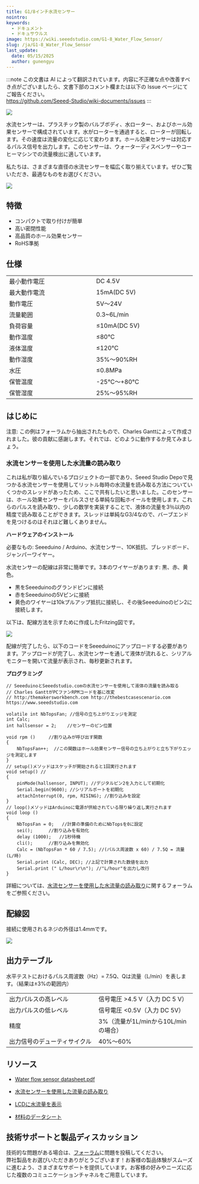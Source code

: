 ```yaml
---
title: G1/8インチ水流センサー
nointro:
keywords:
  - ドキュメント
  - ドキュサウルス
image: https://wiki.seeedstudio.com/G1-8_Water_Flow_Sensor/
slug: /ja/G1-8_Water_Flow_Sensor
last_update:
  date: 05/15/2025
  author: gunengyu
---
```

:::note
この文書は AI によって翻訳されています。内容に不正確な点や改善すべき点がございましたら、文書下部のコメント欄または以下の Issue ページにてご報告ください。  
https://github.com/Seeed-Studio/wiki-documents/issues
:::

[![](https://files.seeedstudio.com/wiki/G1-8_Water_Flow_Sensor/img/G18_Water_Flow_Sensor.jpg)](https://www.seeedstudio.com/depot/G18-Water-Flow-Sensor-p-1346.html?cPath=25_32)

水流センサーは、プラスチック製のバルブボディ、水ローター、およびホール効果センサーで構成されています。水がローターを通過すると、ローターが回転します。その速度は流量の変化に応じて変わります。ホール効果センサーは対応するパルス信号を出力します。このセンサーは、ウォーターディスペンサーやコーヒーマシンでの流量検出に適しています。

私たちは、さまざまな直径の水流センサーを幅広く取り揃えています。ぜひご覧いただき、最適なものをお選びください。

[![](https://files.seeedstudio.com/wiki/Seeed-WiKi/docs/images/300px-Get_One_Now_Banner-ragular.png)](https://www.seeedstudio.com/G1-8-Water-Flow-Sensor-p-1346.html)

## 特徴

*   コンパクトで取り付けが簡単
*   高い密閉性能
*   高品質のホール効果センサー
*   RoHS準拠

## 仕様

<table >
<tr>
<td>最小動作電圧
</td>
<td>DC 4.5V
</td></tr>
<tr>
<td>最大動作電流
</td>
<td>15mA(DC 5V)
</td></tr>
<tr>
<td width="400px">動作電圧
</td>
<td width="400px">5V～24V
</td></tr>
<tr>
<td>流量範囲
</td>
<td>0.3~6L/min
</td></tr>
<tr>
<td>負荷容量
</td>
<td>≤10mA(DC 5V)
</td></tr>
<tr>
<td>動作温度
</td>
<td>≤80℃
</td></tr>
<tr>
<td>液体温度
</td>
<td>≤120℃
</td></tr>
<tr>
<td>動作湿度
</td>
<td>35%～90%RH
</td></tr>
<tr>
<td>水圧
</td>
<td>≤0.8MPa
</td></tr>
<tr>
<td>保管温度
</td>
<td>-25℃～+80℃
</td></tr>
<tr>
<td>保管湿度
</td>
<td>25%～95%RH
</td></tr></table>

## はじめに

<font>注意: この例はフォーラムから抽出されたもので、Charles Ganttによって作成されました。彼の貢献に感謝します。それでは、どのように動作するか見てみましょう。</font>

### 水流センサーを使用した水流量の読み取り

これは私が取り組んでいるプロジェクトの一部であり、Seeed Studio Depoで見つかる水流センサーを使用してリットル毎時の水流量を読み取る方法についていくつかのスレッドがあったため、ここで共有したいと思いました。このセンサーは、ホール効果センサーをパルスさせる単純な回転ホイールを使用します。これらのパルスを読み取り、少しの数学を実装することで、液体の流量を3％以内の精度で読み取ることができます。スレッドは単純なG3/4なので、バーブエンドを見つけるのはそれほど難しくありません。

**ハードウェアのインストール**

必要なもの: Seeeduino / Arduino、水流センサー、10K抵抗、ブレッドボード、ジャンパーワイヤー。

水流センサーの配線は非常に簡単です。3本のワイヤーがあります: 黒、赤、黄色。
- 黒をSeeeduinoのグランドピンに接続
- 赤をSeeeduinoの5Vピンに接続
- 黄色のワイヤーは10kプルアップ抵抗に接続し、その後Seeeduinoのピン2に接続します。

以下は、配線方法を示すために作成したFritzing図です。

![](https://files.seeedstudio.com/wiki/G1-8_Water_Flow_Sensor/img/Reading_liquid_flow_rate_with_an_Arduino.jpg)

配線が完了したら、以下のコードをSeeeduinoにアップロードする必要があります。アップロードが完了し、水流センサーを通して液体が流れると、シリアルモニターを開いて流量が表示され、毎秒更新されます。

**プログラミング**
```
// SeeeduinoとSeeedstudio.comの水流センサーを使用して液体の流量を読み取る
// Charles GanttがPCファンRPMコードを基に改変
// http:/themakersworkbench.com http://thebestcasescenario.com https://www.seeedstudio.com

volatile int NbTopsFan; //信号の立ち上がりエッジを測定
int Calc;
int hallsensor = 2;    //センサーのピン位置

void rpm ()     //割り込みが呼び出す関数
{
    NbTopsFan++;  //この関数はホール効果センサー信号の立ち上がりと立ち下がりエッジを測定します
}
// setup()メソッドはスケッチが開始されると1回実行されます
void setup() //
{
    pinMode(hallsensor, INPUT); //デジタルピン2を入力として初期化
    Serial.begin(9600); //シリアルポートを初期化
    attachInterrupt(0, rpm, RISING); //割り込みを設定
}
// loop()メソッドはArduinoに電源が供給されている限り繰り返し実行されます
void loop ()
{
    NbTopsFan = 0;   //計算の準備のためにNbTopsを0に設定
    sei();      //割り込みを有効化
    delay (1000);   //1秒待機
    cli();      //割り込みを無効化
    Calc = (NbTopsFan * 60 / 7.5); //(パルス周波数 x 60) / 7.5Q = 流量 (L/時)
    Serial.print (Calc, DEC); //上記で計算された数値を出力
    Serial.print (" L/hour\r\n"); //"L/hour"を出力し改行
}
```

詳細については、[水流センサーを使用した水流量の読み取り](https://forum.seeedstudio.com/viewtopic.php?f=4&amp;t=989&amp;p=3632#p3632)に関するフォーラムをご参照ください。

## 配線図

接続に使用されるネジの外径は1.4mmです。

![](https://files.seeedstudio.com/wiki/G1-8_Water_Flow_Sensor/img/Wfs-wiring.jpg)

## 出力テーブル

水平テストにおけるパルス周波数（Hz）= 7.5Q、Qは流量（L/min）を表します。（結果は±3%の範囲内）

<table>
<tr>
<td width="400px">出力パルスの高レベル
</td>
<td width="400px">信号電圧 &gt;4.5 V（入力 DC 5 V）
</td></tr>
<tr>
<td>出力パルスの低レベル
</td>
<td>信号電圧 &lt;0.5V（入力 DC 5V）
</td></tr>
<tr>
<td>精度
</td>
<td>3%（流量が1L/minから10L/minの場合）
</td></tr>
<tr>
<td>出力信号のデューティサイクル
</td>
<td>40%～60%
</td></tr></table>

## リソース

*   [Water flow sensor datasheet.pdf](https://files.seeedstudio.com/wiki/G1-8_Water_Flow_Sensor/res/Water_flow_sensor_datasheet.pdf)

*   [水流センサーを使用した流量の読み取り](https://forum.seeedstudio.com/viewtopic.php?f=4&amp;t=989&amp;p=3632#p3632)

*   [LCDに水流量を表示](http://www.practicalarduino.com/projects/water-flow-gauge)

*   [材料のデータシート](http://garden.seeedstudio.com/images/4/4e/YEE70G30HSLNC..pdf)

## 技術サポートと製品ディスカッション

技術的な問題がある場合は、[フォーラム](http://forum.seeedstudio.com/)に問題を投稿してください。  
弊社製品をお選びいただきありがとうございます！お客様の製品体験がスムーズに進むよう、さまざまなサポートを提供しています。お客様の好みやニーズに応じた複数のコミュニケーションチャネルをご用意しています。

<div class="button_tech_support_container">
<a href="https://forum.seeedstudio.com/" class="button_forum"></a> 
<a href="https://www.seeedstudio.com/contacts" class="button_email"></a>
</div>

<div class="button_tech_support_container">
<a href="https://discord.gg/eWkprNDMU7" class="button_discord"></a> 
<a href="https://github.com/Seeed-Studio/wiki-documents/discussions/69" class="button_discussion"></a>
</div>